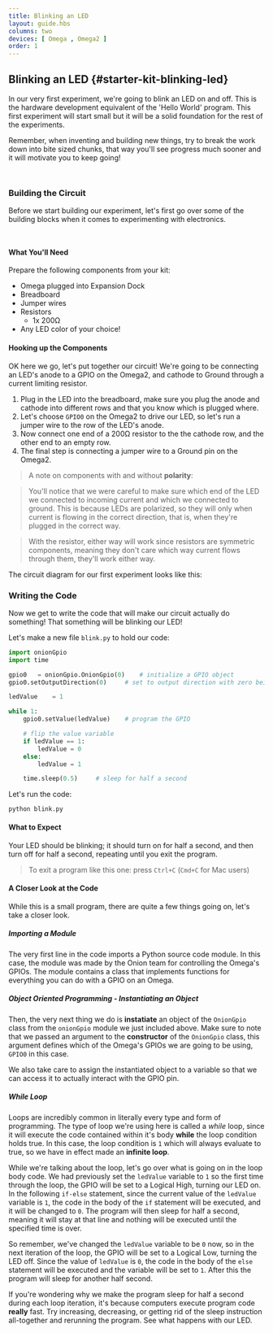 ```yaml
---
title: Blinking an LED
layout: guide.hbs
columns: two
devices: [ Omega , Omega2 ]
order: 1
---
```


## Blinking an LED {#starter-kit-blinking-led}

In our very first experiment, we're going to blink an LED on and off. This is the hardware development equivalent of the 'Hello World' program. This first experiment will start small but it will be a solid foundation for the rest of the experiments.

Remember, when inventing and building new things, try to break the work down into bite sized chunks, that way you'll see progress much sooner and it will motivate you to keep going!


<!-- ### GPIO Pins as Outputs -->
```{r child = '../../shared/gpio-output.md'}
```

<!-- LEDs -->
```{r child = '../../shared/led.md'}
```

### Building the Circuit

Before we start building our experiment, let's first go over some of the building blocks when it comes to experimenting with electronics.


<!-- Jumper wires -->
```{r child = '../../shared/jumper-wires.md'}
```

<!-- Breadboard -->
```{r child = '../../shared/breadboard.md'}
```

#### What You'll Need

Prepare the following components from your kit:

* Omega plugged into Expansion Dock
* Breadboard
* Jumper wires
* Resistors
    * 1x 200Ω
* Any LED color of your choice!

#### Hooking up the Components

OK here we go, let's put together our circuit! We're going to be connecting an LED's anode to a GPIO on the Omega2, and cathode to Ground through a current limiting resistor.

<!-- // TODO: FRITZING: fritzing circuit diagram of the experiment -->

1. Plug in the LED into the breadboard, make sure you plug the anode and cathode into different rows and that you know which is plugged where.
2. Let's choose `GPIO0` on the Omega2 to drive our LED, so let's run a jumper wire to the row of the LED's anode.
3. Now connect one end of a 200Ω resistor to the the cathode row, and the other end to an empty row.
4. The final step is connecting a jumper wire to a Ground pin on the Omega2.

> A note on components with and without **polarity**:

> You'll notice that we were careful to make sure which end of the LED we connected to incoming current and which we connected to ground. This is because LEDs are polarized, so they will only when current is flowing in the correct direction, that is, when they're plugged in the correct way.

> With the resistor, either way will work since resistors are symmetric components, meaning they don't care which way current flows through them, they'll work either way.


The circuit diagram for our first experiment looks like this:
<!-- // TODO: CIRCUIT DIAGRAM: circuit showing this experiment -->


### Writing the Code

Now we get to write the code that will make our circuit actually do something! That something will be blinking our LED!

<!-- // TODO: rework this when -->

Let's make a new file `blink.py` to hold our code:
``` python
import onionGpio
import time

gpio0 	= onionGpio.OnionGpio(0)	# initialize a GPIO object
gpio0.setOutputDirection(0)		# set to output direction with zero being the default value

ledValue 	= 1

while 1:
	gpio0.setValue(ledValue)	# program the GPIO

	# flip the value variable
	if ledValue == 1:
		ledValue = 0
	else:
		ledValue = 1

	time.sleep(0.5)		# sleep for half a second
```

Let's run the code:
```
python blink.py
```

#### What to Expect

Your LED should be blinking; it should turn on for half a second, and then turn off for half a second, repeating until you exit the program.

<!-- // TODO: GIF: Showing this experiment with the LED blinking -->

> To exit a program like this one: press `Ctrl+C` (`Cmd+C` for Mac users)

#### A Closer Look at the Code

While this is a small program, there are quite a few things going on, let's take a closer look.

##### Importing a Module

The very first line in the code imports a Python source code module. In this case, the module was made by the Onion team for controlling the Omega's GPIOs. The module contains a class that implements functions for everything you can do with a GPIO on an Omega.

<!-- // TODO: add a note about the time module
 -->
##### Object Oriented Programming - Instantiating an Object

Then, the very next thing we do is **instatiate** an object of the `OnionGpio` class from the `onionGpio` module we just included above. Make sure to note that we passed an argument to the **constructor** of the `OnionGpio` class, this argument defines which of the Omega's GPIOs we are going to be using, `GPIO0` in this case.

We also take care to assign the instantiated object to a variable so that we can access it to actually interact with the GPIO pin.


##### While Loop

Loops are incredibly common in literally every type and form of programming. The type of loop we're using here is called a *while* loop, since it will execute the code contained within it's body **while** the loop condition holds true. In this case, the loop condition is `1` which will always evaluate to true, so we have in effect made an **infinite loop**.

While we're talking about the loop, let's go over what is going on in the loop body code. We had previously set the `ledValue` variable to `1` so the first time through the loop, the GPIO will be set to a Logical High, turning our LED on. In the following `if-else` statement, since the current value of the `ledValue` variable is `1`, the code in the body of the `if` statement will be executed, and it will be changed to `0`. The program will then sleep for half a second, meaning it will stay at that line and nothing will be executed until the specified time is over.

So remember, we've changed the `ledValue` variable to be `0` now, so in the next iteration of the loop, the GPIO will be set to a Logical Low, turning the LED off. Since the value of `ledValue` is `0`, the code in the body of the `else` statement will be executed and the variable will be set to `1`. After this the program will sleep for another half second.

If you're wondering why we make the program sleep for half a second during each loop iteration, it's because computers execute program code **really** fast. Try increasing, decreasing, or getting rid of the sleep instruction all-together and rerunning the program. See what happens with our LED.
